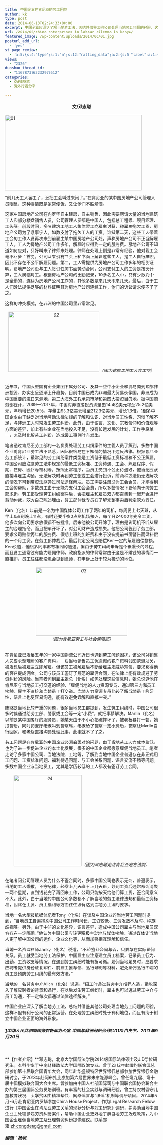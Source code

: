 ```yaml
---
title: 中国企业在肯尼亚的劳工困境
author: kk
type: post
date: 2014-06-13T02:24:33+00:00
excerpt: 中国企业应深入了解当地劳工法，总结并借鉴其他公司处理当地劳工问题的经验，这样不但有利于公司的正常运营，在处理劳工纠纷时处于有利地位，而且有助于树立中国企业正面的海外形象。
url: /2014/06/china-enterprises-in-labour-dilemma-in-kenya/
featured_image: /wp-content/uploads/2014/06/01.jpg
posturl_add_url:
  - 'yes'
st_page_review:
  - 'a:5:{s:4:"type";s:1:"n";s:12:"ratting_data";a:2:{s:5:"label";a:1:{i:0;s:0:"";}s:5:"score";a:1:{i:0;s:1:"0";}}s:7:"postion";s:2:"tl";s:5:"title";s:0:"";s:11:"score_label";s:0:"";}'
views:
  - "2326"
duoshuo_thread_id:
  - "1167873763232973612"
categories:
  - CAPE随笔
  - 海外行者分享

---
```

<h4 style="text-align: center;">
  文/邓志聪
</h4>

[<img class="aligncenter wp-image-9223" src="http://hicape.com/wp-content/uploads/2014/06/01.jpg" alt="01" width="450" height="248" srcset="http://hicape.com/wp-content/uploads/2014/06/01.jpg 600w, http://hicape.com/wp-content/uploads/2014/06/01-300x165.jpg 300w" sizes="(max-width: 450px) 100vw, 450px" />][1]

“前几天工人罢工了，还把工会叫过来闹了。”在肯尼亚的某中国房地产公司管理人员眼里，这种事情既是家常便饭，又让他们不胜烦恼。

这家中国房地产公司在内罗毕自主建房，自主销售，因此需要聘请大量的当地建筑工人和部分楼盘销售人员，公司管理人员都是中国人，包括总工程师、项目经理、工头等。前段时间，多名建筑工地工人集体罢工向雇主讨薪，称雇主拖欠工资，房地产公司为了息事宁人，如数支付了拖欠工人的工资。谁知第二天，这些工人带着工会的工作人员再次来到前雇主某中国房地产公司处，声称房地产公司不正当解雇工人，工人为房地产公司工作多年，解雇时应得到一定的服务费。房地产公司不知道如何应对，只好叫来了律师来处理。律师在处理上倒是非常有经验，他对着工会毫不让步：首先，公司从来没有口头上和书面上解雇这些工人，是工人自行辞职，因此不存在不公平解雇问题。第二，工人需提供为房地产公司工作多年的相关证明。房地产公司没与工人签订任何书面劳动合同，公司支付工人的工资是按天计算，工人属临时工。根据房地产公司的出勤记录，10多名工人中，只有少数几个是全勤的，连续为房地产公司工作的，其他多数是来几天不来几天。最后，由于工人们没法提供足够的材料证明其为房地产公司连续工作，他们的诉讼请求便不了了之。

这样的冲突模式，在非洲的中国公司里非常常见。

<h6 style="text-align: center;">
  <a href="http://hicape.com/wp-content/uploads/2014/06/02.jpg"><img class="aligncenter wp-image-9224 size-medium" src="http://hicape.com/wp-content/uploads/2014/06/02-300x199.jpg" alt="02" width="300" height="199" srcset="http://hicape.com/wp-content/uploads/2014/06/02-300x199.jpg 300w, http://hicape.com/wp-content/uploads/2014/06/02.jpg 512w" sizes="(max-width: 300px) 100vw, 300px" /></a>（图为建筑工地工人在工作）
</h6>

近年来，中国大型国有企业集团下属分公司、及其一些中小企业和贸易商到东部非洲投资、办实业呈逐渐上升趋势。目前中国已成为非洲最大贸易伙伴国，非洲成为中国重要的进口来源地、第二大海外工程承包市场和第四大投资目的地。据中国商务部统计，2009—2012年，中国对非直接投资流量由14.4亿美元增至25.2亿美元，年均增长20.5％，存量由93.3亿美元增至212.3亿美元，增长1.3倍。[1]很多中国企业由于缺乏对当地劳动法律法规的了解和认识，对当地员工性格、习惯了解不足，与非洲工人时常发生劳工纠纷。此外，由于语言、文化、宗教信仰和价值观等方面的差异，加上有些企业在当地投入不足，没有长远发展的计划，工作手段单一，未及时化解劳工纠纷，造成罢工事件时有发生。

笔者通过肯尼亚劳工部的一名负责处理劳工纠纷案件的主管人员了解到，多数中国企业对肯尼亚劳工法不熟悉，因此很容易在不知情的情况下违反法律。根据肯尼亚劳工部统计，最常见的劳工纠纷案件类型是工资低于最低工资标准和不公正解雇。中国公司应注意劳工法中规定的最低工资标准、工资待遇、工会、解雇程序、假期、住房、医疗等福利等。按照正常程序，当员工受到不公正待遇时，他首先应该直接与雇主沟通，无法解决时再到劳工部或工会进行投诉，前两种方法仍无法解决的情况下可到劳资法庭通过司法途径解决。员工需要注册成为工会会员，才能得到工会的帮助，多数员工由于无能力支付工会会费，所以多数情况下更倾向于向劳工部求助。劳工部受理劳工纠纷案件后，会把雇主和雇员双方都召集到一起开会进行劳动仲裁，双方自己陈述理由，劳工部仲裁专员在了解完整事实后判定双方责任。

Ken（化名）以前是一名为中国媒体公司工作了两年的司机，每周要上七天班，从早上8点到晚上11点，有时还要半夜3点到机场接人，每个月24000肯先令工资，他多次向公司要求放假都不被批准。后来他被公司开除了，理由是该司机不听从雇主的合理指令，而且把车开坏了，对公司财产造成损失。他把公司告到了劳工部，要求公司赔偿两年的服务费、假期上班的加班费和由于没有提前书面警告而须补偿的一个月工资。在劳工部仲裁后，最后判定公司应赔偿Ken一定的解雇赔偿数额。Ken说道，他很多同事都有相同的遭遇，但由于劳工纠纷申诉是个很漫长的过程，而且员工通常没有能力雇佣律师，政府指派的律师常常由于这是不赚钱的事情而一直推却，员工往往都没机会见到律师，在申诉上处于较为被动的地位。

<h6 style="text-align: center;">
  <a href="http://hicape.com/wp-content/uploads/2014/06/03.jpg"><img class="aligncenter wp-image-9226 size-medium" src="http://hicape.com/wp-content/uploads/2014/06/03-300x225.jpg" alt="03" width="300" height="225" srcset="http://hicape.com/wp-content/uploads/2014/06/03-300x225.jpg 300w, http://hicape.com/wp-content/uploads/2014/06/03.jpg 800w" sizes="(max-width: 300px) 100vw, 300px" /></a>（图为肯尼亚劳工与社会保障部）
</h6>

在肯尼亚已发展五年的一家中国物流公司近日也遇到劳工问题困扰，该公司对销售人员要求整理新的客户资料，一名当地销售员工伪造假的客户资料试图蒙混过关，被发现后被雇主立即解雇。但该员工被解雇后不断给雇主发威胁短信，要求获得他的客户提成佣金。公司与该员工签订了规范的雇佣合同，在法律上能有效规避了劳资纠纷的风险。当笔者问到雇主张总（化名）如何处理这些信息时，张总说道他在肯尼亚与当地员工打交道的经验，“雇佣当地的人力资源专员，通过第三方和员工接触，雇主不直接和当地员工打交道。当地人力资源专员比较了解当地员工的习性，语言上也更容易沟通，能有效避免误解和直接冲突。”

贿赂是当地比较严重的问题，很多当地员工都提到，发生劳工纠纷时，中国公司很多时候通过给劳工部、警察或工会等一定“小费”，就把事情解决。Marlin（化名）以前是某中国餐厅的服务员，她某天由于不小心把碗摔坏了，被老板暴打一顿，她报警后，同时把餐厅老板叫到警察局，老板给了警察一定小费后，警察让Marlin自行回家，和老板直接沟通处理此事，此事就不了了之。

劳工问题是在肯尼亚的中国企业必须会面对的问题，由于当地劳工人力成本较低，也为了进一步促进企业的本土化发展，很多的中国企业都愿意雇佣当地员工。笔者走访了多家中国公司、当地法院、工地等，了解到当地中国企业普遍存在非正式用工问题、工资标准问题、福利待遇问题、与工会关系问题、语言交流不畅等问题。多数中国企业与当地员工，尤其是学历较低的工人都没有签订劳工合同。

<h6 style="text-align: center;">
  <a href="http://hicape.com/wp-content/uploads/2014/06/04.jpg"><img class="aligncenter wp-image-9227 size-medium" src="http://hicape.com/wp-content/uploads/2014/06/04-225x300.jpg" alt="04" width="225" height="300" srcset="http://hicape.com/wp-content/uploads/2014/06/04-225x300.jpg 225w, http://hicape.com/wp-content/uploads/2014/06/04.jpg 600w" sizes="(max-width: 225px) 100vw, 225px" /></a>（图为邓志聪走访肯尼亚地方法院）
</h6>

在笔者问公司管理人员为什么不签合同时，多家中国公司也表示无奈，普遍表示，当地的工人懒散，不守纪律，经常上几天班不上几天班，领到工资后通常都会消失一两个星期，直到钱花完了再回来工作，公司只能按天给他们算工资，签合同意义不大。此外，由于当地的中国公司多数都不了解当地的劳工法律法规和最低工资标准，因此在工资、员工福利等方面往往没有达到当地劳工法的要求。

当地一名大型报纸媒体记者Tony（化名）在谈及中国企业的当地劳工问题时提到，“当地员工普遍抱怨中国公司工作时间长、工资较低、工资发放不及时、种族歧视等。另外，由于中非的文化差异，语言差异，造成中国公司雇主与当地雇员双方存在一定隔阂。”他认为中国公司应该更积极主动地与媒体接触，通过媒体让当地人更了解中国公司的运作、企业文化等，从而加强相互理解和信任。

当地一名资深律师Jacky（化名）说道，“不论签订合同与否，只要存在实际雇佣关系，员工就受当地劳工法保护。中国雇主应注意建立员工档案，记录员工行为、出勤、工资收支等情况，在遇到劳工纠纷时能有据可循。雇佣当地雇员时，应要求应聘者提供身份证复印件、前雇主推荐信、品行证明等材料，避免雇佣品行不端的员工是预防劳工纠纷的最有效方法。”

当地的一名劳务中介Allen（化名）说道，“招工时通过劳务中介推荐人选，更能深入了解应聘者的背景和品行，在以后发生劳工纠纷时，雇主也可以通过劳工中介与员工沟通，不一定每次都通过法律途径解决。”

中国企业应深入了解当地劳工法，总结并借鉴其他公司处理当地劳工问题的经验，这样不但有利于公司的正常运营，在处理劳工纠纷时处于有利地位，而且有助于树立中国企业正面的海外形象。

##### [1]中华人民共和国国务院新闻办公室.中国与非洲经贸合作(2013)白皮书，2013年9月20日

&nbsp;

**【作者介绍】**邓志聪，北京大学国际法学院2014级国际法律硕士及J.D学位研究生，本科毕业于中南财经政法大学国际政治专业。曾于2012年赴纽约联合国总部参加第十届联合国青年大会，同年赴华盛顿特区世界银行总部参加世界银行金融研讨会，于2013年赴阿布扎比参加第六届世界未来能源峰会。曾任第九届、第十届中国模拟联合国大会主席。曾参加由中国人社部国际司与中国联合国协会联合主办的第三届国际公务员培训班。有丰富的社会实践与调研经验，曾主持农村留守儿童教育状况、大学贫困生精神帮扶、网络谣言与“辟谣”机制等调研项目。2014年5月-6月赴肯尼亚内罗毕参加China House Project，作为Legal Research Fellow进行《中国企业在肯尼亚劳工关系的现状分析与对策研究》调研，并协助当地中国企业主处理多起劳资纠纷案件，帮助中国企业更好地了解当地劳工法规政策，为中国企业雇佣当地劳工及处理劳资纠纷提供建议。联系邮箱:zhicongdeng@gmail.com

##### 编辑：杨帆

 [1]: http://hicape.com/wp-content/uploads/2014/06/01.jpg